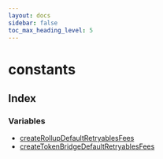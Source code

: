 ```yaml
---
layout: docs
sidebar: false
toc_max_heading_level: 5
---
```


# constants

## Index

### Variables

- [createRollupDefaultRetryablesFees](variables/createRollupDefaultRetryablesFees.md)
- [createTokenBridgeDefaultRetryablesFees](variables/createTokenBridgeDefaultRetryablesFees.md)
